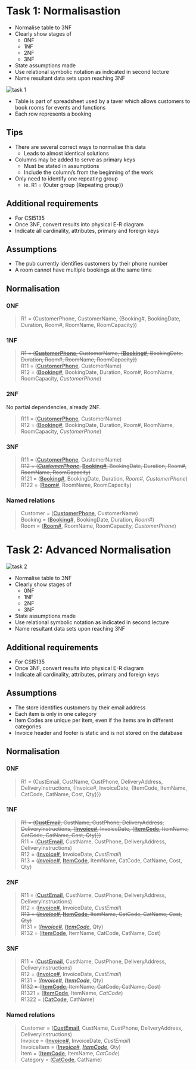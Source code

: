 # Task 1: Normalisastion

- Normalise table to 3NF
- Clearly show stages of
	- 0NF
	- 1NF
	- 2NF
	- 3NF
- State assumptions made
- Use relational symbolic notation as indicated in second lecture
- Name resultant data sets upon reaching 3NF

![task 1](http://snag.gy/2aQXA.jpg)

- Table is part of spreadsheet used by a taver which allows customers to book rooms for events and functions
- Each row represents a booking

## Tips

- There are several correct ways to normalise this data
	- Leads to almost identical solutions
- Columns may be added to serve as primary keys
	- Must be stated in assumptions
	- Include the column/s from the beginning of the work
- Only need to identify one repeating group
	- ie. R1 = (Outer group {Repeating group})

## Additional requirements

- For CSI5135
- Once 3NF, convert results into physical E-R diagram
- Indicate all cardinality, attributes, primary and foreign keys

## Assumptions

- The pub currently identifies customers by their phone number
- A room cannot have multiple bookings at the same time

## Normalisation

### 0NF

>R1 = (CustomerPhone, CustomerName, {Booking#, BookingDate, Duration, Room#, RoomName, RoomCapacity})

### 1NF

>~~R1 = (<ins>**CustomerPhone**</ins>, CustomerName, {<ins>**Booking#**</ins>, BookingDate, Duration, Room#, RoomName, RoomCapacity})~~  
R11 = (<ins>**CustomerPhone**</ins>, CustomerName)  
R12 = (<ins>**Booking#**</ins>, BookingDate, Duration, Room#, RoomName, RoomCapacity, *CustomerPhone*)

### 2NF

No partial dependencies, already 2NF.

>R11 = (<ins>**CustomerPhone**</ins>, CustomerName)  
R12 = (<ins>**Booking#**</ins>, BookingDate, Duration, Room#, RoomName, RoomCapacity, *CustomerPhone*)

### 3NF

>R11 = (<ins>**CustomerPhone**</ins>, CustomerName)  
~~R12 = (<ins>**_CustomerPhone_**</ins>, <ins>**Booking#**</ins>, BookingDate, Duration, Room#, RoomName, RoomCapacity)~~  
R121 = (<ins>**Booking#**</ins>, BookingDate, Duration, *Room#*, *CustomerPhone*)  
R122 = (<ins>**Room#**</ins>, RoomName, RoomCapacity)

### Named relations

>Customer = (<ins>**CustomerPhone**</ins>, CustomerName)  
Booking = (<ins>**Booking#**</ins>, BookingDate, Duration, *Room#*)  
Room = (<ins>**Room#**</ins>, RoomName, RoomCapacity, *CustomerPhone*)

# Task 2: Advanced Normalisation

![task 2](http://snag.gy/Sflhq.jpg)

- Normalise table to 3NF
- Clearly show stages of
	- 0NF
	- 1NF
	- 2NF
	- 3NF
- State assumptions made
- Use relational symbolic notation as indicated in second lecture
- Name resultant data sets upon reaching 3NF

## Additional requirements

- For CSI5135
- Once 3NF, convert results into physical E-R diagram
- Indicate all cardinality, attributes, primary and foreign keys

## Assumptions

- The store identifies customers by their email address
- Each item is only in one category
- Item Codes are unique per item, even if the items are in different categories
- Invoice header and footer is static and is not stored on the database

## Normalisation

### 0NF

>R1 = (CustEmail, CustName, CustPhone, DeliveryAddress, DeliveryInstructions, {Invoice#, InvoiceDate, {ItemCode, ItemName, CatCode, CatName, Cost, Qty}})

### 1NF

>~~R1 = (<ins>**CustEmail**</ins>, CustName, CustPhone, DeliveryAddress, DeliveryInstructions, {<ins>**Invoice#**</ins>, InvoiceDate, {<ins>**ItemCode**</ins>, ItemName, CatCode, CatName, Cost, Qty}})~~  
R11 = (<ins>**CustEmail**</ins>, CustName, CustPhone, DeliveryAddress, DeliveryInstructions)  
R12 = (<ins>**Invoice#**</ins>, InvoiceDate, *CustEmail*)  
R13 = (<ins>**_Invoice#_**</ins>, <ins>**ItemCode**</ins>, ItemName, CatCode, CatName, Cost, Qty)

### 2NF

>R11 = (<ins>**CustEmail**</ins>, CustName, CustPhone, DeliveryAddress, DeliveryInstructions)  
R12 = (<ins>**Invoice#**</ins>, InvoiceDate, *CustEmail*)  
~~R13 = (<ins>**_Invoice#_**</ins>, <ins>**ItemCode**</ins>, ItemName, CatCode, CatName, Cost, Qty)~~  
R131 = (<ins>**_Invoice#_**</ins>, <ins>**_ItemCode_**</ins>, Qty)  
R132 = (<ins>**ItemCode**</ins>, ItemName, CatCode, CatName, Cost)

### 3NF

>R11 = (<ins>**CustEmail**</ins>, CustName, CustPhone, DeliveryAddress, DeliveryInstructions)  
R12 = (<ins>**Invoice#**</ins>, InvoiceDate, *CustEmail*)  
R131 = (<ins>**_Invoice#_**</ins>, <ins>**_ItemCode_**</ins>, Qty)  
~~R132 = (<ins>**ItemCode**</ins>, ItemName, CatCode, CatName, Cost)~~  
R1321 = (<ins>**ItemCode**</ins>, ItemName, *CatCode*)  
R1322 = (<ins>**CatCode**</ins>, CatName)

### Named relations

>Customer = (<ins>**CustEmail**</ins>, CustName, CustPhone, DeliveryAddress, DeliveryInstructions)  
Invoice = (<ins>**Invoice#**</ins>, InvoiceDate, *CustEmail*)  
InvoiceItem = (<ins>**_Invoice#_**</ins>, <ins>**_ItemCode_**</ins>, Qty)  
Item = (<ins>**ItemCode**</ins>, ItemName, *CatCode*)  
Category = (<ins>**CatCode**</ins>, CatName)
